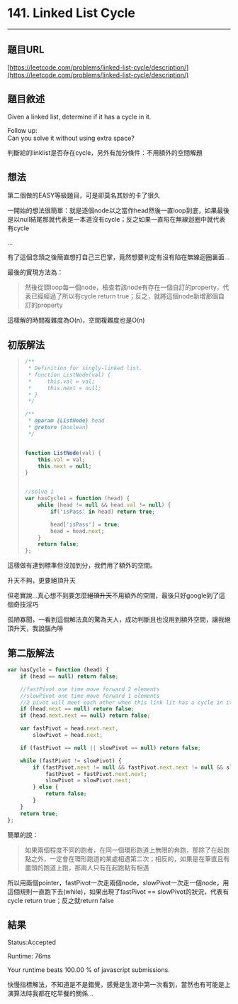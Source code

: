 # 141. Linked List Cycle

---

## 題目URL

[https://leetcode.com/problems/linked-list-cycle/description/](https://leetcode.com/problems/linked-list-cycle/description/)



## 題目敘述

Given a linked list, determine if it has a cycle in it.

Follow up:  
Can you solve it without using extra space?



判斷給的linklist是否存在cycle，另外有加分條件：不用額外的空間解題



## 想法

第二個做的EASY等級題目，可是卻莫名其妙的卡了很久

一開始的想法很簡單：就是逐個node以之當作head然後一直loop到底，如果最後是以null結尾那就代表是一本道沒有cycle；反之如果一直陷在無線迴圈中就代表有cycle

...

有了這個念頭之後簡直想打自己三巴掌，竟然想要判定有沒有陷在無線迴圈裏面...



最後的實現方法為：

> 然後從頭loop每一個node，檢查若該node有存在一個自訂的property，代表已經經過了所以有cycle return true；反之，就將這個node新增那個自訂的property

這樣解的時間複雜度為O\(n\)，空間複雜度也是O\(n\)



## 初版解法

> ```js
> /**
>  * Definition for singly-linked list.
>  * function ListNode(val) {
>  *     this.val = val;
>  *     this.next = null;
>  * }
>  */
>
> /**
>  * @param {ListNode} head
>  * @return {boolean}
>  */
>
>
> function ListNode(val) {
>     this.val = val;
>     this.next = null;
> }
>
>
> //solve 1
> var hasCycle1 = function (head) {
>     while (head != null && head.val != null) {
>         if('isPass' in head) return true;
>
>         head['isPass'] = true;
>         head = head.next;
>     }
>     return false;
> };
>
> ```

這樣做有達到標準但沒加到分，我們用了額外的空間。

升天不夠，更要絕頂升天

但老實說...真心想不到要怎麼~~絕頂升天~~不用額外的空間，最後只好google到了這個奇技淫巧

孤陋寡聞，一看到這個解法真的驚為天人，成功判斷且也沒用到額外空間，讓我絕頂升天，我說腦內啡



## 第二版解法

```js
var hasCycle = function (head) {
    if (head == null) return false;

    //fastPivot one time move forward 2 elements
    //slowPivot one time move forward 1 elements
    //2 pivot will meet each other when this link lit has a cycle in it
    if (head.next == null) return false;
    if (head.next.next == null) return false;

    var fastPivot = head.next.next,
        slowPivot = head.next;

    if (fastPivot == null || slowPivot == null) return false;

    while (fastPivot != slowPivot) {
        if (fastPivot.next != null && fastPivot.next.next != null && slowPivot.next != null) {
            fastPivot = fastPivot.next.next;
            slowPivot = slowPivot.next;
        } else {
            return false;
        }
    }
    return true;
};
```

簡單的說：

> 如果兩個程度不同的跑者，在同一個環形跑道上無限的奔跑，那除了在起跑點之外，一定會在環形跑道的某處相遇第二次；相反的，如果是在筆直且有盡頭的跑道上跑，那兩人只有在起跑點有相遇

所以用兩個pointer，fastPivot一次走兩個node，slowPivot一次走一個node，用這個規則一直跑下去\(while\)，如果出現了fastPivot == slowPivot的狀況，代表有cycle return true；反之就return false



## 結果

Status:Accepted

Runtime: 76ms

Your runtime beats 100.00 % of javascript submissions.

快慢指標解法，不知道是不是錯覺，感覺是生涯中第一次看到，當然也有可能是上演算法時我都在吃早餐的關係...

